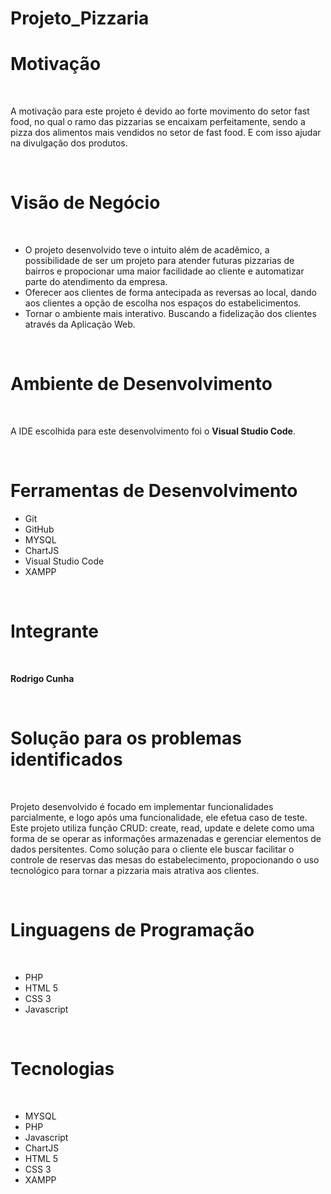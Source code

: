 # Projeto_Pizzaria

<h1> Motivação </h1>
<br>
</p> A motivação para este projeto é devido ao forte movimento do setor fast food, no qual o ramo das pizzarias se encaixam perfeitamente, sendo a pizza 
dos alimentos mais vendidos no setor de fast food. E com isso ajudar na divulgação dos produtos.</p>
<br>
<h1> Visão de Negócio </h1>
<br>
<ul>
  <li>O projeto desenvolvido teve o intuito além de acadêmico, a possibilidade de ser um projeto para atender futuras pizzarias de bairros e propocionar 
    uma maior facilidade ao cliente e automatizar parte do atendimento da empresa.</li>
  <li> Oferecer aos clientes de forma antecipada as reversas ao local, dando aos clientes a opção de escolha nos espaços do estabelicimentos.</li>
  <li> Tornar o ambiente mais interativo. Buscando a fidelização dos clientes através da Aplicação Web. </li>
</ul>
<br>
<h1> Ambiente de Desenvolvimento </h1>
<br>
<p> A IDE escolhida para este desenvolvimento foi o <b>Visual Studio Code</b>. </p>
<br>
<h1> Ferramentas de Desenvolvimento </h1>
<ul>
  <li> Git </li>
  <li> GitHub </li>
  <li> MYSQL </li>
  <li> ChartJS </li>
  <li> Visual Studio Code </li>
  <li>XAMPP </li>
</ul>
<br>
<h1> Integrante </h1>
<br>
<p><b> Rodrigo Cunha </b> </p>
<br>
<h1> Solução para os problemas identificados </h1>
<br>
<p> Projeto desenvolvido é focado em implementar funcionalidades parcialmente, e logo após uma funcionalidade, ele efetua caso de teste. Este projeto utiliza função CRUD: create, read, update e delete como uma forma de se operar as informações armazenadas e gerenciar elementos de dados persitentes. Como solução para o cliente ele buscar facilitar o controle de reservas das mesas do estabelecimento, propocionando o uso tecnológico para tornar a pizzaria mais atrativa aos clientes.</p> 
<br>
<h1> Linguagens de Programação </h1>
<br> 
<ul>
  <li> PHP </li>
  <li> HTML 5 </li>
  <li> CSS 3 </li>
  <li> Javascript </li>
</ul>
<br>
<h1> Tecnologias </h1>
<br>
<ul>
  <li>MYSQL</li>
  <li>PHP</li>
  <li>Javascript</li>
  <li>ChartJS</li>
  <li>HTML 5</li>
  <li> CSS 3 </li>
  <li> XAMPP </li>
</ul>  


 
